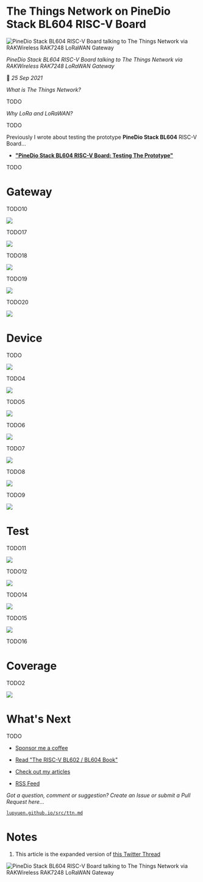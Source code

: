# The Things Network on PineDio Stack BL604 RISC-V Board

![PineDio Stack BL604 RISC-V Board talking to The Things Network via RAKWireless RAK7248 LoRaWAN Gateway](https://lupyuen.github.io/images/ttn-title.jpg)

_PineDio Stack BL604 RISC-V Board talking to The Things Network via RAKWireless RAK7248 LoRaWAN Gateway_

📝 _25 Sep 2021_

_What is The Things Network?_

TODO

_Why LoRa and LoRaWAN?_

TODO

Previously I wrote about testing the prototype __PineDio Stack BL604__ RISC-V Board...

-   [__"PineDio Stack BL604 RISC-V Board: Testing The Prototype"__](https://lupyuen.github.io/articles/pinedio)

TODO

# Gateway

TODO10

![](https://lupyuen.github.io/images/ttn-gateway.jpg)

TODO17

![](https://lupyuen.github.io/images/ttn-wisgate.png)

TODO18

![](https://lupyuen.github.io/images/ttn-wisgate2.png)

TODO19

![](https://lupyuen.github.io/images/ttn-wisgate3.png)

TODO20

![](https://lupyuen.github.io/images/ttn-wisgate4.png)

# Device

TODO

![](https://lupyuen.github.io/images/ttn-app.png)

TODO4

![](https://lupyuen.github.io/images/ttn-device.png)

TODO5

![](https://lupyuen.github.io/images/ttn-device2.png)

TODO6

![](https://lupyuen.github.io/images/ttn-device3.png)

TODO7

![](https://lupyuen.github.io/images/ttn-device4.png)

TODO8

![](https://lupyuen.github.io/images/ttn-flow.jpg)

TODO9

![](https://lupyuen.github.io/images/ttn-flow2.jpg)

# Test

TODO11

![](https://lupyuen.github.io/images/ttn-join.png)

TODO12

![](https://lupyuen.github.io/images/ttn-join2.png)

TODO14

![](https://lupyuen.github.io/images/ttn-send.png)

TODO15

![](https://lupyuen.github.io/images/ttn-send2.png)

TODO16

# Coverage

TODO2

![](https://lupyuen.github.io/images/ttn-coverage.jpg)

# What's Next

TODO

-   [Sponsor me a coffee](https://github.com/sponsors/lupyuen)

-   [Read "The RISC-V BL602 / BL604 Book"](https://lupyuen.github.io/articles/book)

-   [Check out my articles](https://lupyuen.github.io)

-   [RSS Feed](https://lupyuen.github.io/rss.xml)

_Got a question, comment or suggestion? Create an Issue or submit a Pull Request here..._

[`lupyuen.github.io/src/ttn.md`](https://github.com/lupyuen/lupyuen.github.io/blob/master/src/ttn.md)

# Notes

1.  This article is the expanded version of [this Twitter Thread](https://twitter.com/MisterTechBlog/status/1438673926721134596)

![PineDio Stack BL604 RISC-V Board talking to The Things Network via RAKWireless RAK7248 LoRaWAN Gateway](https://lupyuen.github.io/images/ttn-pinedio.jpg)
